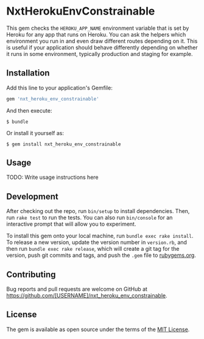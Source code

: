 # NxtHerokuEnvConstrainable

This gem checks the `HEROKU_APP_NAME` environment variable that is set by Heroku for any app that runs on Heroku. You can ask the helpers which environment you run in and even draw different routes depending on it. This is useful if your application should behave differently depending on whether it runs in some environment, typically production and staging for example.

## Installation

Add this line to your application's Gemfile:

```ruby
gem 'nxt_heroku_env_constrainable'
```

And then execute:

    $ bundle

Or install it yourself as:

    $ gem install nxt_heroku_env_constrainable

## Usage

TODO: Write usage instructions here

## Development

After checking out the repo, run `bin/setup` to install dependencies. Then, run `rake test` to run the tests. You can also run `bin/console` for an interactive prompt that will allow you to experiment.

To install this gem onto your local machine, run `bundle exec rake install`. To release a new version, update the version number in `version.rb`, and then run `bundle exec rake release`, which will create a git tag for the version, push git commits and tags, and push the `.gem` file to [rubygems.org](https://rubygems.org).

## Contributing

Bug reports and pull requests are welcome on GitHub at https://github.com/[USERNAME]/nxt_heroku_env_constrainable.

## License

The gem is available as open source under the terms of the [MIT License](https://opensource.org/licenses/MIT).
